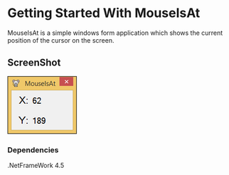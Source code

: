 Getting Started With MouseIsAt
===================================

MouseIsAt is a simple windows form application which shows the current position of the cursor on the screen.

## ScreenShot
![](images/image.png)

### Dependencies
.NetFrameWork 4.5